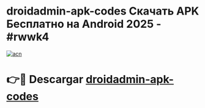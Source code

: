 # droidadmin-apk-codes Скачать APK Бесплатно на Android 2025 - #rwwk4

[![acn](https://github.com/user-attachments/assets/0f9c940e-d8b0-45ae-aac7-cd30a18b3e1c)](https://apps.freeplayer.one?title=droidadmin-apk-codes&ref=9RF)

# 👉🔴 Descargar [droidadmin-apk-codes](https://apps.freeplayer.one?title=droidadmin-apk-codes&ref=9RF)
